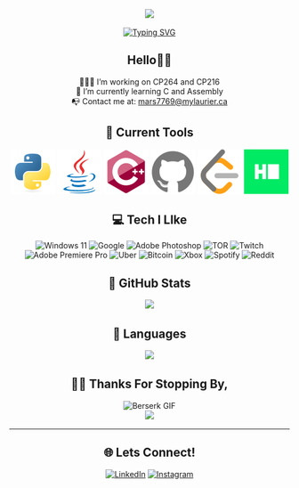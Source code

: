 <div align="center">

<img src="https://img.icons8.com/?size=512&id=y8q66v6ExjBy&format=png" width="38px">

[![Typing SVG](https://readme-typing-svg.demolab.com?font=Times+New+Roman&weight=900&size=55&pause=1000&color=8A0707&center=true&vCenter=true&width=435&lines=Michael+Marsillo)](https://git.io/typing-svg)

## Hello👋🏼
👨🏼‍🏭 I’m working on CP264 and CP216<br>📖 I’m currently learning C and Assembly <br>📭 Contact me at: mars7769@mylaurier.ca

## 🔧 Current Tools
![Python](https://raw.githubusercontent.com/michaelmarsillo/michaelmarsillo/a0221859d216b7eff4c2a56b71c0dda1139db364/SVG%20Docs/python.svg)
![Java](https://raw.githubusercontent.com/michaelmarsillo/michaelmarsillo/a0221859d216b7eff4c2a56b71c0dda1139db364/SVG%20Docs/java.svg)
![C++](https://raw.githubusercontent.com/michaelmarsillo/michaelmarsillo/a0221859d216b7eff4c2a56b71c0dda1139db364/SVG%20Docs/cplusplus.svg)
![Github](https://raw.githubusercontent.com/michaelmarsillo/michaelmarsillo/a0221859d216b7eff4c2a56b71c0dda1139db364/SVG%20Docs/github.svg)
![LeetCode](https://raw.githubusercontent.com/michaelmarsillo/michaelmarsillo/a0221859d216b7eff4c2a56b71c0dda1139db364/SVG%20Docs/leetcode.svg)
![HackerRAnk](https://raw.githubusercontent.com/michaelmarsillo/michaelmarsillo/a0221859d216b7eff4c2a56b71c0dda1139db364/SVG%20Docs/hackerrank.svg)


## 💻 Tech I LIke
![Windows 11](https://img.shields.io/badge/Windows%2011-%230079d5.svg?style=for-the-badge&logo=Windows%2011&logoColor=white) ![Google](https://img.shields.io/badge/google-4285F4?style=for-the-badge&logo=google&logoColor=white) ![Adobe Photoshop](https://img.shields.io/badge/adobe%20photoshop-%2331A8FF.svg?style=for-the-badge&logo=adobe%20photoshop&logoColor=white) ![TOR](https://img.shields.io/badge/tor-%237E4798.svg?style=for-the-badge&logo=tor-project&logoColor=white) ![Twitch](https://img.shields.io/badge/Twitch-9347FF?style=for-the-badge&logo=twitch&logoColor=white) ![Adobe Premiere Pro](https://img.shields.io/badge/Adobe%20Premiere%20Pro-9999FF.svg?style=for-the-badge&logo=Adobe%20Premiere%20Pro&logoColor=white) ![Uber](https://img.shields.io/badge/Uber-%23000000.svg?style=for-the-badge&logo=Uber&logoColor=white) ![Bitcoin](https://img.shields.io/badge/Bitcoin-000?style=for-the-badge&logo=bitcoin&logoColor=white) ![Xbox](https://img.shields.io/badge/xbox-%23107C10.svg?style=for-the-badge&logo=xbox&logoColor=white) ![Spotify](https://img.shields.io/badge/Spotify-1ED760?style=for-the-badge&logo=spotify&logoColor=white) ![Reddit](https://img.shields.io/badge/Reddit-FF4500?style=for-the-badge&logo=reddit&logoColor=white)

## 🚀 GitHub Stats
![](https://github-readme-stats.vercel.app/api?username=michaelmarsillo&show_icons=true&theme=shadow_red)<br/>

## 📝 Languages
![](https://github-readme-stats.vercel.app/api/top-langs/?username=michaelmarsillo&theme=shadow_red&hide_border=false&include_all_commits=true&count_private=false&layout=compact)


## ✌🏼 Thanks For Stopping By,
![Berserk GIF](https://github.com/michaelmarsillo/michaelmarsillo/blob/main/Berserk.gif?raw=true)<br/>
![](https://komarev.com/ghpvc/?username=michaelmarsillo&label=Profile%20views&color=6f0000&style=for-the-badge&base=1143)
<br/>

---
## 🌐 Lets Connect!
[![LinkedIn](https://img.shields.io/badge/linkedin-%230077B5.svg?style=for-the-badge&logo=linkedin&logoColor=white)](https://www.linkedin.com/in/michaelmarsillo/)
[![Instagram](https://img.shields.io/badge/Instagram-%23E4405F.svg?style=for-the-badge&logo=Instagram&logoColor=white)](https://www.instagram.com/michaelmarsillo/)
<!-- Proudly created with GPRM ( https://gprm.itsvg.in ) -->
